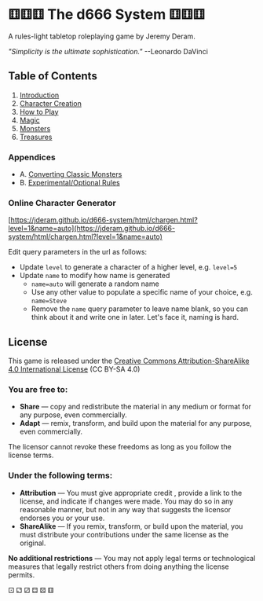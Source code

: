 # ⚅⚅⚅ The d666 System ⚅⚅⚅

A rules-light tabletop roleplaying game by Jeremy Deram.

*"Simplicity is the ultimate sophistication."* --Leonardo DaVinci


## Table of Contents
1. [Introduction](rules/01_introduction.md)
2. [Character Creation](rules/02_character_creation.md)
3. [How to Play](rules/03_how_to_play.md)
4. [Magic](rules/04_magic.md)
5. [Monsters](rules/05_monsters.md)
6. [Treasures](rules/06_treasures.md)

### Appendices
- A. [Converting Classic Monsters](rules/appendix_a_converting_monsters.md)
- B. [Experimental/Optional Rules](rules/appendix_b_experimental_optional_rules.md)

### Online Character Generator
[https://jderam.github.io/d666-system/html/chargen.html?level=1&name=auto](https://jderam.github.io/d666-system/html/chargen.html?level=1&name=auto)

Edit query parameters in the url as follows:
- Update `level` to generate a character of a higher level, e.g. `level=5`
- Update `name` to modify how name is generated
  - `name=auto` will generate a random name
  - Use any other value to populate a specific name of your choice, e.g. `name=Steve`
  - Remove the `name` query parameter to leave name blank, so you can think about it and write one in later. Let's face it, naming is hard.

## License
This game is released under the [Creative Commons Attribution-ShareAlike 4.0 International License](https://creativecommons.org/licenses/by-sa/4.0/) (CC BY-SA 4.0)

### You are free to:
- **Share** — copy and redistribute the material in any medium or format for any purpose, even commercially.
- **Adapt** — remix, transform, and build upon the material for any purpose, even commercially.

The licensor cannot revoke these freedoms as long as you follow the license terms.

### Under the following terms:
- **Attribution** — You must give appropriate credit , provide a link to the license, and indicate if changes were made. You may do so in any reasonable manner, but not in any way that suggests the licensor endorses you or your use.
- **ShareAlike** — If you remix, transform, or build upon the material, you must distribute your contributions under the same license as the original.

**No additional restrictions** — You may not apply legal terms or technological measures that legally restrict others from doing anything the license permits.


⚀ ⚁ ⚂ ⚃ ⚄ ⚅
